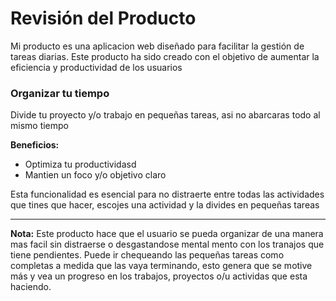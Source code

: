 # Revisión del Producto

Mi producto es una aplicacion web diseñado para facilitar la gestión de tareas diarias. Este producto ha sido creado con el objetivo de aumentar la eficiencia y productividad de los usuarios


### Organizar tu tiempo

Divide tu proyecto y/o trabajo en pequeñas tareas, asi no abarcaras todo al mismo tiempo

**Beneficios:**
- Optimiza tu productividasd
- Mantien un foco y/o objetivo claro

Esta funcionalidad es esencial para no distraerte entre todas las actividades que tines que hacer, escojes una actividad y la divides en pequeñas tareas

---

**Nota:**
Este producto hace que el usuario se pueda organizar de una manera mas facil sin distraerse o desgastandose mental mento con los tranajos que tiene pendientes. Puede ir chequeando las pequeñas tareas como completas a medida que las vaya terminando, esto genera que se motive más y vea un progreso en los trabajos, proyectos o/u actividas que esta haciendo.
